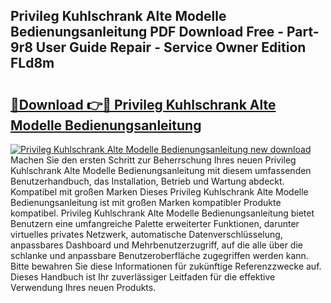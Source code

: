 ## Privileg Kuhlschrank Alte Modelle Bedienungsanleitung PDF Download Free - Part-9r8 User Guide Repair - Service Owner Edition FLd8m

# <h2><a href="http://df5ph6.blite.top/?on=Privileg+Kuhlschrank+Alte+Modelle+Bedienungsanleitung">🔗Download 👉🔴 Privileg Kuhlschrank Alte Modelle Bedienungsanleitung</a></h2>

[![Privileg Kuhlschrank Alte Modelle Bedienungsanleitung new download](https://i.imgur.com/lujVjoI.png)](http://df5ph6.blite.top/?on=Privileg+Kuhlschrank+Alte+Modelle+Bedienungsanleitung)
Machen Sie den ersten Schritt zur Beherrschung Ihres neuen Privileg Kuhlschrank Alte Modelle Bedienungsanleitung mit diesem umfassenden Benutzerhandbuch, das Installation, Betrieb und Wartung abdeckt. Kompatibel mit großen Marken Dieses Privileg Kuhlschrank Alte Modelle Bedienungsanleitung ist mit großen Marken kompatibler Produkte kompatibel. Privileg Kuhlschrank Alte Modelle Bedienungsanleitung bietet Benutzern eine umfangreiche Palette erweiterter Funktionen, darunter virtuelles privates Netzwerk, automatische Datenverschlüsselung, anpassbares Dashboard und Mehrbenutzerzugriff, auf die alle über die schlanke und anpassbare Benutzeroberfläche zugegriffen werden kann. Bitte bewahren Sie diese Informationen für zukünftige Referenzzwecke auf. Dieses Handbuch ist Ihr zuverlässiger Leitfaden für die effektive Verwendung Ihres neuen Produkts.
